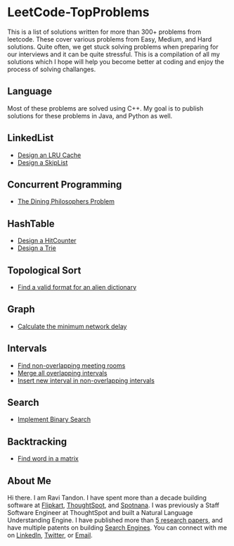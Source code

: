 # LeetCode-TopProblems

This is a list of solutions written for more than 300+ problems from leetcode. These cover various problems from Easy, Medium, and Hard solutions. Quite often, we get stuck solving problems when preparing for our interviews and it can be quite stressful. This is a compilation of all my solutions which I hope will help you become better at coding and enjoy the process of solving challanges.

## Language
Most of these problems are solved using C++. My goal is to publish solutions for these problems in Java, and Python as well.

## LinkedList
- [Design an LRU Cache](https://github.com/ravitandon1990/LeetCode-TopProblems/blob/main/LinkedList/LRUCache.cpp)
- [Design a SkipList](https://github.com/ravitandon1990/LeetCode-TopProblems/blob/main/LinkedList/SkipList.cpp)

## Concurrent Programming
- [The Dining Philosophers Problem](https://github.com/ravitandon1990/LeetCode-TopProblems/blob/main/Concurrency/DiningPhilosophers.cpp)

## HashTable
- [Design a HitCounter](https://github.com/ravitandon1990/LeetCode-TopProblems/blob/main/HashTable/HitCounter.cpp)
- [Design a Trie](https://github.com/ravitandon1990/LeetCode-TopProblems/blob/main/HashTable/Trie.cpp)

## Topological Sort
- [Find a valid format for an alien dictionary](https://github.com/ravitandon1990/LeetCode-TopProblems/blob/main/HashTable/Trie.cpp)

## Graph
- [Calculate the minimum network delay](https://github.com/ravitandon1990/LeetCode-TopProblems/blob/main/Graph/NetworkDelay.cpp)

## Intervals
- [Find non-overlapping meeting rooms](https://github.com/ravitandon1990/LeetCode-TopProblems/blob/main/Heap/MeetingRooms.cpp)
- [Merge all overlapping intervals]()
- [Insert new interval in non-overlapping intervals]()

## Search
- [Implement Binary Search]()

## Backtracking
- [Find word in a matrix]()

## About Me
Hi there. I am Ravi Tandon. I have spent more than a decade building software at [Flipkart](http://flipkart.com/), [ThoughtSpot](https://www.thoughtspot.com/), and [Spotnana](https://www.spotnana.com/). I was previously a Staff Software Engineer at ThoughtSpot and built a Natural Language Understanding Engine. I have published more than [5 research papers](https://scholar.google.com/citations?user=A5jKYW0AAAAJ&hl=en), and have multiple patents on building [Search Engines](https://patents.justia.com/inventor/ravi-tandon). You can connect with me on [LinkedIn](https://www.linkedin.com/in/ravi-tandon-b6534049/), [Twitter](https://twitter.com/ravi_tandon), or [Email](mailto:ravitandon2@gmail.com).